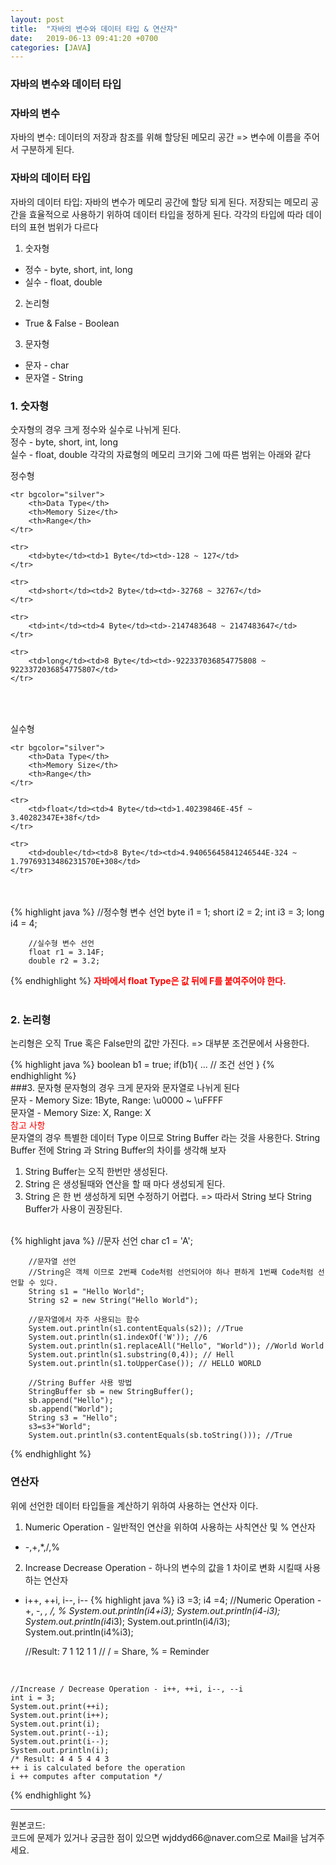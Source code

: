 ```yaml
---
layout: post
title:  "자바의 변수와 데이터 타입 & 연산자"
date:   2019-06-13 09:41:20 +0700
categories: [JAVA]
---
```


### 자바의 변수와 데이터 타입
### 자바의 변수
자바의 변수: 데이터의 저장과 참조를 위해 할당된 메모리 공간 => 변수에 이름을 주어서 구분하게 된다.
### 자바의 데이터 타입
자바의 데이터 타입: 자바의 변수가 메모리 공간에 할당 되게 된다. 저장되는 메모리 공간을 효율적으로 사용하기 위하여 데이터 타입을 정하게 된다. 각각의 타입에 따라 데이터의 표현 범위가 다르다

1. 숫자형
  - 정수 - byte, short, int, long
  - 실수 - float, double
2. 논리형
 - True & False - Boolean
3. 문자형
 - 문자 - char
 - 문자열 - String

### 1. 숫자형
숫자형의 경우 크게 정수와 실수로 나뉘게 된다.<br>
정수 - byte, short, int, long<br>
실수 - float, double
각각의 자료형의 메모리 크기와 그에 따른 범위는 아래와 같다<br>

정수형
<table align="center">

	<tr bgcolor="silver">	
		<th>Data Type</th>
		<th>Memory Size</th>
		<th>Range</th>
	</tr>
	
	<tr>
		<td>byte</td><td>1 Byte</td><td>-128 ~ 127</td>
	</tr>
	
	<tr>
		<td>short</td><td>2 Byte</td><td>-32768 ~ 32767</td>
	</tr>
	
	<tr>
		<td>int</td><td>4 Byte</td><td>-2147483648 ~ 2147483647</td>
	</tr>
	
	<tr>
		<td>long</td><td>8 Byte</td><td>-922337036854775808 ~ 9223372036854775807</td>
	</tr>
</table>
<br>

실수형
<table align="center">

	<tr bgcolor="silver">	
		<th>Data Type</th>
		<th>Memory Size</th>
		<th>Range</th>
	</tr>
	
	<tr>
		<td>float</td><td>4 Byte</td><td>1.40239846E-45f ~ 3.40282347E+38f</td>
	</tr>
	
	<tr>
		<td>double</td><td>8 Byte</td><td>4.94065645841246544E-324 ~ 1.79769313486231570E+308</td>
	</tr>
</table>
<br>
{% highlight java %}
		//정수형 변수 선언		
		byte i1 = 1;
		short i2 = 2;
		int i3 = 3;
		long i4 = 4;
		
		//실수형 변수 선언
		float r1 = 3.14F;
		double r2 = 3.2;
{% endhighlight %}
<span style ="color: red">**자바에서 float Type은 값 뒤에 F를 붙여주어야 한다.**</span><br><br>
### 2. 논리형
논리형은 오직 True 혹은 False만의 값만 가진다. => 대부분 조건문에서 사용한다.

{% highlight java %}
boolean b1 = true;
if(b1){
... // 조건 선언
}
{% endhighlight %}
<br>
###3. 문자형
문자형의 경우 크게 문자와 문자열로 나뉘게 된다<br>
문자 - Memory Size: 1Byte, Range: \u0000 ~ \uFFFF<br>
문자열 - Memory Size: X, Range: X  
<span style ="color: red">참고 사항</span>  
문자열의 경우 특별한 데이터 Type 이므로 String Buffer 라는 것을 사용한다. String Buffer 전에 String 과 String Buffer의 차이를 생각해 보자  
1. String Buffer는 오직 한번만 생성된다.
2. String 은 생성될때와 연산을 할 때 마다 생성되게 된다.
3. String 은 한 번 생성하게 되면 수정하기 어렵다.
=> 따라서 String 보다 String Buffer가 사용이 권장된다.
<br>
{% highlight java %}
		//문자 선언
		char c1 = 'A';
		
		//문자열 선언
		//String은 객체 이므로 2번째 Code처럼 선언되어야 하나 편하게 1번째 Code처럼 선언할 수 있다.
		String s1 = "Hello World";
		String s2 = new String("Hello World");
		
		//문자열에서 자주 사용되는 함수	
		System.out.println(s1.contentEquals(s2)); //True
		System.out.println(s1.indexOf('W')); //6
		System.out.println(s1.replaceAll("Hello", "World")); //World World
		System.out.println(s1.substring(0,4)); // Hell
		System.out.println(s1.toUpperCase()); // HELLO WORLD
	
		//String Buffer 사용 방법
		StringBuffer sb = new StringBuffer();
		sb.append("Hello");
		sb.append("World");
		String s3 = "Hello";
		s3=s3+"World";
		System.out.println(s3.contentEquals(sb.toString())); //True
{% endhighlight %}

### 연산자
위에 선언한 데이터 타입들을 계산하기 위하여 사용하는 연산자 이다.  
1. Numeric Operation - 일반적인 연산을 위하여 사용하는 사칙연산 및 % 연산자
 - -,+,*,/,%
2. Increase Decrease Operation - 하나의 변수의 값을 1 차이로 변화 시킬때 사용하는 연산자
 - i++, ++i, i--, i--
  {% highlight java %}
  	i3 =3;
  	i4 =4;
  	//Numeric Operation - +, -, *, /, %
  	System.out.println(i4+i3);
  	System.out.println(i4-i3);
  	System.out.println(i4*i3);
  	System.out.println(i4/i3);
  	System.out.println(i4%i3);

  	//Result: 7 1 12 1 1
  	// / = Share, % = Reminder


  ​	

  	//Increase / Decrease Operation - i++, ++i, i--, --i
  	int i = 3;
  	System.out.print(++i);
  	System.out.print(i++);
  	System.out.print(i);
  	System.out.print(--i);
  	System.out.print(i--);
  	System.out.println(i);
  	/* Result: 4 4 5 4 4 3
  	++ i is calculated before the operation
  	i ++ computes after computation */
  {% endhighlight %}
  <br>
<hr>
원본코드: <https://github.com/wjddyd66/JAVA/blob/master/Type.java><br>
코드에 문제가 있거나 궁금한 점이 있으면 wjddyd66@naver.com으로  Mail을 남겨주세요.

